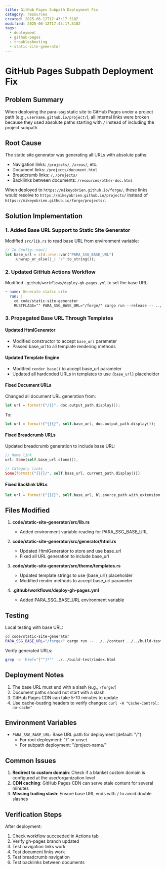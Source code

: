 ```yaml
---
title: GitHub Pages Subpath Deployment Fix
category: resources
created: 2025-06-12T17:43:17.518Z
modified: 2025-06-12T17:43:17.518Z
tags:
  - deployment
  - github-pages
  - troubleshooting
  - static-site-generator
---
```


# GitHub Pages Subpath Deployment Fix

## Problem Summary

When deploying the para-ssg static site to GitHub Pages under a project path (e.g., `username.github.io/project/`), all internal links were broken because they used absolute paths starting with `/` instead of including the project subpath.

## Root Cause

The static site generator was generating all URLs with absolute paths:

- Navigation links: `/projects/`, `/areas/`, etc.
- Document links: `/projects/document.html`
- Breadcrumb links: `/`, `/projects/`
- Backlinks between documents: `/resources/other-doc.html`

When deployed to `https://mikeyobrien.github.io/forge/`, these links would resolve to `https://mikeyobrien.github.io/projects/` instead of `https://mikeyobrien.github.io/forge/projects/`.

## Solution Implementation

### 1. Added Base URL Support to Static Site Generator

Modified `src/lib.rs` to read base URL from environment variable:

```rust
// In Config::new()
let base_url = std::env::var("PARA_SSG_BASE_URL")
    .unwrap_or_else(|_| "/".to_string());
```

### 2. Updated GitHub Actions Workflow

Modified `.github/workflows/deploy-gh-pages.yml` to set the base URL:

```yaml
- name: Generate static site
  run: |
    cd code/static-site-generator
    RUSTFLAGS="" PARA_SSG_BASE_URL="/forge/" cargo run --release -- ../../context ../../build
```

### 3. Propagated Base URL Through Templates

#### Updated HtmlGenerator

- Modified constructor to accept `base_url` parameter
- Passed base_url to all template rendering methods

#### Updated Template Engine

- Modified `render_base()` to accept base_url parameter
- Updated all hardcoded URLs in templates to use `{base_url}` placeholder

#### Fixed Document URLs

Changed all document URL generation from:

```rust
let url = format!("/{}", doc.output_path.display());
```

To:

```rust
let url = format!("{}{}", self.base_url, doc.output_path.display());
```

#### Fixed Breadcrumb URLs

Updated breadcrumb generation to include base URL:

```rust
// Home link
url: Some(self.base_url.clone()),

// Category links
Some(format!("{}{}/", self.base_url, current_path.display()))
```

#### Fixed Backlink URLs

```rust
let url = format!("{}{}", self.base_url, bl.source_path.with_extension("html").display());
```

## Files Modified

1. **code/static-site-generator/src/lib.rs**

   - Added environment variable reading for PARA_SSG_BASE_URL

2. **code/static-site-generator/src/generator/html.rs**

   - Updated HtmlGenerator to store and use base_url
   - Fixed all URL generation to include base_url

3. **code/static-site-generator/src/theme/templates.rs**

   - Updated template strings to use {base_url} placeholder
   - Modified render methods to accept base_url parameter

4. **.github/workflows/deploy-gh-pages.yml**
   - Added PARA_SSG_BASE_URL environment variable

## Testing

Local testing with base URL:

```bash
cd code/static-site-generator
PARA_SSG_BASE_URL="/forge/" cargo run -- ../../context ../../build-test
```

Verify generated URLs:

```bash
grep -o 'href="[^"]*"' ../../build-test/index.html
```

## Deployment Notes

1. The base URL must end with a slash (e.g., `/forge/`)
2. Document paths should not start with a slash
3. GitHub Pages CDN can take 5-10 minutes to update
4. Use cache-busting headers to verify changes: `curl -H "Cache-Control: no-cache"`

## Environment Variables

- `PARA_SSG_BASE_URL`: Base URL path for deployment (default: "/")
  - For root deployment: "/" or unset
  - For subpath deployment: "/project-name/"

## Common Issues

1. **Redirect to custom domain**: Check if a blanket custom domain is configured at the user/organization level
2. **CDN caching**: GitHub Pages CDN can serve stale content for several minutes
3. **Missing trailing slash**: Ensure base URL ends with `/` to avoid double slashes

## Verification Steps

After deployment:

1. Check workflow succeeded in Actions tab
2. Verify gh-pages branch updated
3. Test navigation links work
4. Test document links work
5. Test breadcrumb navigation
6. Test backlinks between documents
